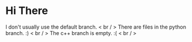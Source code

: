 # Hi There
I don't usually use the default branch. < br / >
There are files in the python branch. :) < br / >
The c++ branch is empty. :( < br / >
